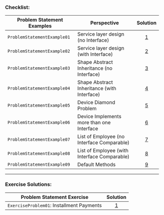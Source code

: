 ### Checklist:

| **Problem Statement Examples** | **Perspective**                             | **Solution**                                                                                                                                                               |
|--------------------------------|---------------------------------------------|----------------------------------------------------------------------------------------------------------------------------------------------------------------------------|
| `ProblemStatementExample01`    | Service layer design (no Interface)         | <center>[1](https://github.com/souzafcharles/Complete-Java-Object-Oriented-Programming-and-Projects/blob/master/Section_N14_Interfaces/ProblemStatementExample01)</center> |
| `ProblemStatementExample02`    | Service layer design (with Interface)       | <center>[2](https://github.com/souzafcharles/Complete-Java-Object-Oriented-Programming-and-Projects/blob/master/Section_N14_Interfaces/ProblemStatementExample02)</center> |
| `ProblemStatementExample03`    | Shape Abstract Inheritance (no Interface)   | <center>[3](https://github.com/souzafcharles/Complete-Java-Object-Oriented-Programming-and-Projects/blob/master/Section_N14_Interfaces/ProblemStatementExample03)</center> |
| `ProblemStatementExample04`    | Shape Abstract Inheritance (with Interface) | <center>[4](https://github.com/souzafcharles/Complete-Java-Object-Oriented-Programming-and-Projects/blob/master/Section_N14_Interfaces/ProblemStatementExample04)</center> |
| `ProblemStatementExample05`    | Device Diamond Problem                      | <center>[5](https://github.com/souzafcharles/Complete-Java-Object-Oriented-Programming-and-Projects/blob/master/Section_N14_Interfaces/ProblemStatementExample05)</center> |
| `ProblemStatementExample06`    | Device Implements more than one Interface   | <center>[6](https://github.com/souzafcharles/Complete-Java-Object-Oriented-Programming-and-Projects/blob/master/Section_N14_Interfaces/ProblemStatementExample06)</center> |
| `ProblemStatementExample07`    | List of Employee (no Interface Comparable)  | <center>[7](https://github.com/souzafcharles/Complete-Java-Object-Oriented-Programming-and-Projects/blob/master/Section_N14_Interfaces/ProblemStatementExample07)</center> |
| `ProblemStatementExample08`    | List of Employee (with Interface Comparable)| <center>[8](https://github.com/souzafcharles/Complete-Java-Object-Oriented-Programming-and-Projects/blob/master/Section_N14_Interfaces/ProblemStatementExample08)</center> |
| `ProblemStatementExample09`    | Default Methods                             | <center>[9](https://github.com/souzafcharles/Complete-Java-Object-Oriented-Programming-and-Projects/blob/master/Section_N14_Interfaces/ProblemStatementExample09)</center> |
****

### Exercise Solutions:

| **Problem Statement Exercise**            | **Solution**                                                                                                                                                                |
|-------------------------------------------|-----------------------------------------------------------------------------------------------------------------------------------------------------------------------------|
| `ExerciseProblem01`: Installment Payments | <center>[1](https://github.com/souzafcharles/Complete-Java-Object-Oriented-Programming-and-Projects/blob/master/Section_N14_Interfaces/ProblemStatementExercise01) <center> |
